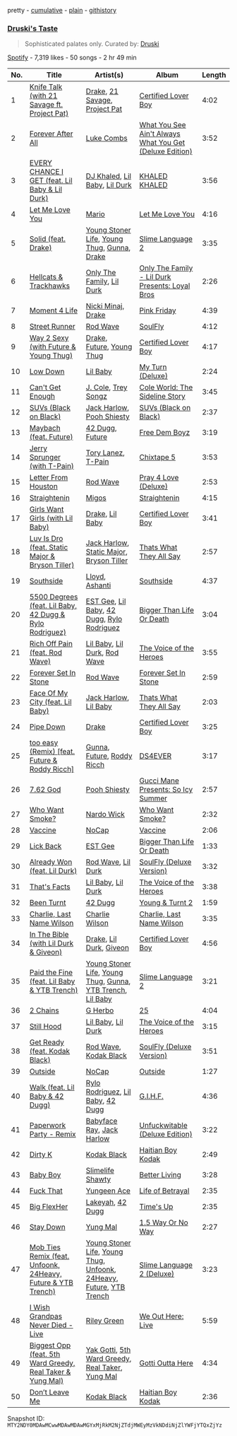 pretty - [cumulative](/playlists/cumulative/37i9dQZF1DX32D1cAHhVuW.md) - [plain](/playlists/plain/37i9dQZF1DX32D1cAHhVuW) - [githistory](https://github.githistory.xyz/mackorone/spotify-playlist-archive/blob/main/playlists/plain/37i9dQZF1DX32D1cAHhVuW)

### [Druski's Taste](https://open.spotify.com/playlist/37i9dQZF1DX32D1cAHhVuW)

> Sophisticated palates only\. Curated by: <a href="https://www.instagram.com/druski/?hl=en">Druski</a>

[Spotify](https://open.spotify.com/user/spotify) - 7,319 likes - 50 songs - 2 hr 49 min

| No. | Title | Artist(s) | Album | Length |
|---|---|---|---|---|
| 1 | [Knife Talk \(with 21 Savage ft\. Project Pat\)](https://open.spotify.com/track/2BcMwX1MPV6ZHP4tUT9uq6) | [Drake](https://open.spotify.com/artist/3TVXtAsR1Inumwj472S9r4), [21 Savage](https://open.spotify.com/artist/1URnnhqYAYcrqrcwql10ft), [Project Pat](https://open.spotify.com/artist/08Ld63UgKrJ0nZnCkzHtzc) | [Certified Lover Boy](https://open.spotify.com/album/3SpBlxme9WbeQdI9kx7KAV) | 4:02 |
| 2 | [Forever After All](https://open.spotify.com/track/6IBcOGPsniK3Pso1wHIhew) | [Luke Combs](https://open.spotify.com/artist/718COspgdWOnwOFpJHRZHS) | [What You See Ain't Always What You Get \(Deluxe Edition\)](https://open.spotify.com/album/25TJxI6ZH6XjT8geRQAFz5) | 3:52 |
| 3 | [EVERY CHANCE I GET \(feat\. Lil Baby & Lil Durk\)](https://open.spotify.com/track/1EJIcDYXwSqipW5dFe4uJz) | [DJ Khaled](https://open.spotify.com/artist/0QHgL1lAIqAw0HtD7YldmP), [Lil Baby](https://open.spotify.com/artist/5f7VJjfbwm532GiveGC0ZK), [Lil Durk](https://open.spotify.com/artist/3hcs9uc56yIGFCSy9leWe7) | [KHALED KHALED](https://open.spotify.com/album/5kE2OAuUYGBqqzscqgBXXf) | 3:56 |
| 4 | [Let Me Love You](https://open.spotify.com/track/3ibKnFDaa3GhpPGlOUj7ff) | [Mario](https://open.spotify.com/artist/20s0P9QLxGqKuCsGwFsp7w) | [Let Me Love You](https://open.spotify.com/album/7EXstuWka51pNFzEAidEol) | 4:16 |
| 5 | [Solid \(feat\. Drake\)](https://open.spotify.com/track/6rTInqW3YECMkQsBEHw4sd) | [Young Stoner Life](https://open.spotify.com/artist/1xr2G8Hlx4QWmT9HaUbmoO), [Young Thug](https://open.spotify.com/artist/50co4Is1HCEo8bhOyUWKpn), [Gunna](https://open.spotify.com/artist/2hlmm7s2ICUX0LVIhVFlZQ), [Drake](https://open.spotify.com/artist/3TVXtAsR1Inumwj472S9r4) | [Slime Language 2](https://open.spotify.com/album/3ihwKkIMJWmmp1huNH0iWC) | 3:35 |
| 6 | [Hellcats & Trackhawks](https://open.spotify.com/track/53tv6ZbyeAwfAUwFaxYbfO) | [Only The Family](https://open.spotify.com/artist/3IaKn0ExWTMPqa0mscUYw3), [Lil Durk](https://open.spotify.com/artist/3hcs9uc56yIGFCSy9leWe7) | [Only The Family \- Lil Durk Presents: Loyal Bros](https://open.spotify.com/album/7HCh4HQHDNZkXphOzb6ugT) | 2:26 |
| 7 | [Moment 4 Life](https://open.spotify.com/track/1ia019RqDK2o4QiANR1Dyn) | [Nicki Minaj](https://open.spotify.com/artist/0hCNtLu0JehylgoiP8L4Gh), [Drake](https://open.spotify.com/artist/3TVXtAsR1Inumwj472S9r4) | [Pink Friday](https://open.spotify.com/album/3LJhoYn4nnHmvPRO3ppbsl) | 4:39 |
| 8 | [Street Runner](https://open.spotify.com/track/5iMRhOHzze2CujxHiJ6cRL) | [Rod Wave](https://open.spotify.com/artist/45TgXXqMDdF8BkjA83OM7z) | [SoulFly](https://open.spotify.com/album/7q5xGp0tEnJ8s1ZumqiRSk) | 4:12 |
| 9 | [Way 2 Sexy \(with Future & Young Thug\)](https://open.spotify.com/track/0k1WUmIRnG3xU6fvvDVfRG) | [Drake](https://open.spotify.com/artist/3TVXtAsR1Inumwj472S9r4), [Future](https://open.spotify.com/artist/1RyvyyTE3xzB2ZywiAwp0i), [Young Thug](https://open.spotify.com/artist/50co4Is1HCEo8bhOyUWKpn) | [Certified Lover Boy](https://open.spotify.com/album/3SpBlxme9WbeQdI9kx7KAV) | 4:17 |
| 10 | [Low Down](https://open.spotify.com/track/5m0yZ33oOy0yYBtdTXuxQe) | [Lil Baby](https://open.spotify.com/artist/5f7VJjfbwm532GiveGC0ZK) | [My Turn \(Deluxe\)](https://open.spotify.com/album/6uhEg4ASZYLIilZFCBFy1r) | 2:24 |
| 11 | [Can't Get Enough](https://open.spotify.com/track/3mTpegrOwRn0oJjv4TSbEE) | [J\. Cole](https://open.spotify.com/artist/6l3HvQ5sa6mXTsMTB19rO5), [Trey Songz](https://open.spotify.com/artist/2iojnBLj0qIMiKPvVhLnsH) | [Cole World: The Sideline Story](https://open.spotify.com/album/0fhmJYVhW0e4i33pCLPA5i) | 3:45 |
| 12 | [SUVs \(Black on Black\)](https://open.spotify.com/track/1MIGkQxcdAt2lDx6ySpsc5) | [Jack Harlow](https://open.spotify.com/artist/2LIk90788K0zvyj2JJVwkJ), [Pooh Shiesty](https://open.spotify.com/artist/5F1aAS1duwlzExnPs3l2Xe) | [SUVs \(Black on Black\)](https://open.spotify.com/album/4K3SQSfKMXLcVnyUSFELZw) | 2:37 |
| 13 | [Maybach \(feat\. Future\)](https://open.spotify.com/track/2Qt8qG9SWPdtRiaWcPNJRm) | [42 Dugg](https://open.spotify.com/artist/45gHcnDnMC15sgx3VL7ROG), [Future](https://open.spotify.com/artist/1RyvyyTE3xzB2ZywiAwp0i) | [Free Dem Boyz](https://open.spotify.com/album/4zJiUubJvgUJNq0BVD9Mvs) | 3:19 |
| 14 | [Jerry Sprunger \(with T\-Pain\)](https://open.spotify.com/track/6JsHgIkMYHcbNtKfsal2Mg) | [Tory Lanez](https://open.spotify.com/artist/2jku7tDXc6XoB6MO2hFuqg), [T\-Pain](https://open.spotify.com/artist/3aQeKQSyrW4qWr35idm0cy) | [Chixtape 5](https://open.spotify.com/album/6vVhekA9LRg0MWIQaxI37f) | 3:53 |
| 15 | [Letter From Houston](https://open.spotify.com/track/64NX4R1rgHb1LMLDAnNNPp) | [Rod Wave](https://open.spotify.com/artist/45TgXXqMDdF8BkjA83OM7z) | [Pray 4 Love \(Deluxe\)](https://open.spotify.com/album/0pGGvcUT08FrwV0RJIIVA9) | 2:53 |
| 16 | [Straightenin](https://open.spotify.com/track/3X2r2CnHOJeV5YekPTgBnK) | [Migos](https://open.spotify.com/artist/6oMuImdp5ZcFhWP0ESe6mG) | [Straightenin](https://open.spotify.com/album/7MFj8Fxl8OrEAOyOBSMz51) | 4:15 |
| 17 | [Girls Want Girls \(with Lil Baby\)](https://open.spotify.com/track/37Nqx7iavZpotJSDXZWbJ3) | [Drake](https://open.spotify.com/artist/3TVXtAsR1Inumwj472S9r4), [Lil Baby](https://open.spotify.com/artist/5f7VJjfbwm532GiveGC0ZK) | [Certified Lover Boy](https://open.spotify.com/album/3SpBlxme9WbeQdI9kx7KAV) | 3:41 |
| 18 | [Luv Is Dro \(feat\. Static Major & Bryson Tiller\)](https://open.spotify.com/track/0LcsvJQSFIQo3RjNhPcYqT) | [Jack Harlow](https://open.spotify.com/artist/2LIk90788K0zvyj2JJVwkJ), [Static Major](https://open.spotify.com/artist/3pbi8H08p95NUZ7m6ybxUV), [Bryson Tiller](https://open.spotify.com/artist/2EMAnMvWE2eb56ToJVfCWs) | [Thats What They All Say](https://open.spotify.com/album/5g2INX6dnMIJG0xKygXwF3) | 2:57 |
| 19 | [Southside](https://open.spotify.com/track/7lurcq2Yw96B1K0KOJAHxg) | [Lloyd](https://open.spotify.com/artist/1Xfmvd48oOhEWkscWyEbh9), [Ashanti](https://open.spotify.com/artist/5rkVyNGXEgeUqKkB5ccK83) | [Southside](https://open.spotify.com/album/317R21F7calEn6gpLnHEkb) | 4:37 |
| 20 | [5500 Degrees \(feat\. Lil Baby, 42 Dugg & Rylo Rodriguez\)](https://open.spotify.com/track/6uTID2glulLOXYhcwMETS1) | [EST Gee](https://open.spotify.com/artist/4FlG0V0jhLO4qGpayFOphj), [Lil Baby](https://open.spotify.com/artist/5f7VJjfbwm532GiveGC0ZK), [42 Dugg](https://open.spotify.com/artist/45gHcnDnMC15sgx3VL7ROG), [Rylo Rodriguez](https://open.spotify.com/artist/0gg11prPP6OqtUvBcKnPpq) | [Bigger Than Life Or Death](https://open.spotify.com/album/1RsqFdvHFKN9VGpBmJtUku) | 3:04 |
| 21 | [Rich Off Pain \(feat\. Rod Wave\)](https://open.spotify.com/track/6MSyik7EzWsHQjTOPLFBrr) | [Lil Baby](https://open.spotify.com/artist/5f7VJjfbwm532GiveGC0ZK), [Lil Durk](https://open.spotify.com/artist/3hcs9uc56yIGFCSy9leWe7), [Rod Wave](https://open.spotify.com/artist/45TgXXqMDdF8BkjA83OM7z) | [The Voice of the Heroes](https://open.spotify.com/album/6CvBb1XqN0igtQrWrbXD80) | 3:55 |
| 22 | [Forever Set In Stone](https://open.spotify.com/track/2eG49TEm56KszFmCLOM5PK) | [Rod Wave](https://open.spotify.com/artist/45TgXXqMDdF8BkjA83OM7z) | [Forever Set In Stone](https://open.spotify.com/album/6Jvc8E7j0031lxlEh0kq8A) | 2:59 |
| 23 | [Face Of My City \(feat\. Lil Baby\)](https://open.spotify.com/track/6MDdceLYec4AxohmorE4vH) | [Jack Harlow](https://open.spotify.com/artist/2LIk90788K0zvyj2JJVwkJ), [Lil Baby](https://open.spotify.com/artist/5f7VJjfbwm532GiveGC0ZK) | [Thats What They All Say](https://open.spotify.com/album/5g2INX6dnMIJG0xKygXwF3) | 2:03 |
| 24 | [Pipe Down](https://open.spotify.com/track/11pEKMLmavDu8fxOB5QjbQ) | [Drake](https://open.spotify.com/artist/3TVXtAsR1Inumwj472S9r4) | [Certified Lover Boy](https://open.spotify.com/album/3SpBlxme9WbeQdI9kx7KAV) | 3:25 |
| 25 | [too easy \(Remix\) \[feat\. Future & Roddy Ricch\]](https://open.spotify.com/track/3A3S5pdCJdePtJ0oKeCrCP) | [Gunna](https://open.spotify.com/artist/2hlmm7s2ICUX0LVIhVFlZQ), [Future](https://open.spotify.com/artist/1RyvyyTE3xzB2ZywiAwp0i), [Roddy Ricch](https://open.spotify.com/artist/757aE44tKEUQEqRuT6GnEB) | [DS4EVER](https://open.spotify.com/album/02uWB8Kekadkl3yGBoOOcx) | 3:17 |
| 26 | [7.62 God](https://open.spotify.com/track/7w77k7yCaDOMe25fYxnzit) | [Pooh Shiesty](https://open.spotify.com/artist/5F1aAS1duwlzExnPs3l2Xe) | [Gucci Mane Presents: So Icy Summer](https://open.spotify.com/album/7hEgFnAICf8FqaERqmehOT) | 2:57 |
| 27 | [Who Want Smoke?](https://open.spotify.com/track/5PJbsnPWGcZWsNHdRpW3Wq) | [Nardo Wick](https://open.spotify.com/artist/0Njy6yR9LykNKYg9yE23QN) | [Who Want Smoke?](https://open.spotify.com/album/6e4K6xYheopkx9xug6jjgc) | 2:32 |
| 28 | [Vaccine](https://open.spotify.com/track/1t7H77FNwoit8U4NiXij66) | [NoCap](https://open.spotify.com/artist/4PNHuWkk4ee6R8WEhFVPf5) | [Vaccine](https://open.spotify.com/album/3NhMZdOVKu2RWctws9Zk4n) | 2:06 |
| 29 | [Lick Back](https://open.spotify.com/track/6P5ulGKtC4x6RnFbzfpq8O) | [EST Gee](https://open.spotify.com/artist/4FlG0V0jhLO4qGpayFOphj) | [Bigger Than Life Or Death](https://open.spotify.com/album/1RsqFdvHFKN9VGpBmJtUku) | 1:33 |
| 30 | [Already Won \(feat\. Lil Durk\)](https://open.spotify.com/track/2wOnrN7fkzV4NsLqym2C6O) | [Rod Wave](https://open.spotify.com/artist/45TgXXqMDdF8BkjA83OM7z), [Lil Durk](https://open.spotify.com/artist/3hcs9uc56yIGFCSy9leWe7) | [SoulFly \(Deluxe Version\)](https://open.spotify.com/album/15BnishwaiZhh0ZY3fnxMN) | 3:32 |
| 31 | [That's Facts](https://open.spotify.com/track/6dug6dIV40JMz2myhafHrm) | [Lil Baby](https://open.spotify.com/artist/5f7VJjfbwm532GiveGC0ZK), [Lil Durk](https://open.spotify.com/artist/3hcs9uc56yIGFCSy9leWe7) | [The Voice of the Heroes](https://open.spotify.com/album/6CvBb1XqN0igtQrWrbXD80) | 3:38 |
| 32 | [Been Turnt](https://open.spotify.com/track/3Bnm2f2khLuWgBT9htSG9h) | [42 Dugg](https://open.spotify.com/artist/45gHcnDnMC15sgx3VL7ROG) | [Young & Turnt 2](https://open.spotify.com/album/3K7w8ofzG4VpAnL3co76qq) | 1:59 |
| 33 | [Charlie, Last Name Wilson](https://open.spotify.com/track/6UZqMYYQQThvV55IQPvscO) | [Charlie Wilson](https://open.spotify.com/artist/6CxZzQFUTM6AzgluGwtq5w) | [Charlie, Last Name Wilson](https://open.spotify.com/album/28HcjLBR5KSz5QrnRz7kSP) | 3:35 |
| 34 | [In The Bible \(with Lil Durk & Giveon\)](https://open.spotify.com/track/61S79KIVA4I9FXbnsylEHT) | [Drake](https://open.spotify.com/artist/3TVXtAsR1Inumwj472S9r4), [Lil Durk](https://open.spotify.com/artist/3hcs9uc56yIGFCSy9leWe7), [Giveon](https://open.spotify.com/artist/4fxd5Ee7UefO4CUXgwJ7IP) | [Certified Lover Boy](https://open.spotify.com/album/3SpBlxme9WbeQdI9kx7KAV) | 4:56 |
| 35 | [Paid the Fine \(feat\. Lil Baby & YTB Trench\)](https://open.spotify.com/track/0GqaZ1L5KAXMNngAZbGvLf) | [Young Stoner Life](https://open.spotify.com/artist/1xr2G8Hlx4QWmT9HaUbmoO), [Young Thug](https://open.spotify.com/artist/50co4Is1HCEo8bhOyUWKpn), [Gunna](https://open.spotify.com/artist/2hlmm7s2ICUX0LVIhVFlZQ), [YTB Trench](https://open.spotify.com/artist/5PHYg0IcnpyZJ1y9euAx4i), [Lil Baby](https://open.spotify.com/artist/5f7VJjfbwm532GiveGC0ZK) | [Slime Language 2](https://open.spotify.com/album/3ihwKkIMJWmmp1huNH0iWC) | 3:21 |
| 36 | [2 Chains](https://open.spotify.com/track/6zpoUJVDLVTDGOqGM356Iq) | [G Herbo](https://open.spotify.com/artist/5QdEbQJ3ylBnc3gsIASAT5) | [25](https://open.spotify.com/album/7AvdSuKYkwzJA8upKuW6zz) | 4:04 |
| 37 | [Still Hood](https://open.spotify.com/track/1huoY7hw3hGVGfuPPe9y8P) | [Lil Baby](https://open.spotify.com/artist/5f7VJjfbwm532GiveGC0ZK), [Lil Durk](https://open.spotify.com/artist/3hcs9uc56yIGFCSy9leWe7) | [The Voice of the Heroes](https://open.spotify.com/album/6CvBb1XqN0igtQrWrbXD80) | 3:15 |
| 38 | [Get Ready \(feat\. Kodak Black\)](https://open.spotify.com/track/04EHa1ZzBl8OPvcnddph4p) | [Rod Wave](https://open.spotify.com/artist/45TgXXqMDdF8BkjA83OM7z), [Kodak Black](https://open.spotify.com/artist/46SHBwWsqBkxI7EeeBEQG7) | [SoulFly \(Deluxe Version\)](https://open.spotify.com/album/15BnishwaiZhh0ZY3fnxMN) | 3:51 |
| 39 | [Outside](https://open.spotify.com/track/5PtmUKEIJPOw0Few8yUXVe) | [NoCap](https://open.spotify.com/artist/4PNHuWkk4ee6R8WEhFVPf5) | [Outside](https://open.spotify.com/album/3z9LLbRZaaUAPdlyQvm2xQ) | 1:27 |
| 40 | [Walk \(feat\. Lil Baby & 42 Dugg\)](https://open.spotify.com/track/1qDLTUxg7xyylgtyNleurw) | [Rylo Rodriguez](https://open.spotify.com/artist/0gg11prPP6OqtUvBcKnPpq), [Lil Baby](https://open.spotify.com/artist/5f7VJjfbwm532GiveGC0ZK), [42 Dugg](https://open.spotify.com/artist/45gHcnDnMC15sgx3VL7ROG) | [G.I.H.F.](https://open.spotify.com/album/5Oj9ZSzPQOfyTUJDKytirZ) | 4:36 |
| 41 | [Paperwork Party \- Remix](https://open.spotify.com/track/5WOGp3E41juuRbaw4LlQZT) | [Babyface Ray](https://open.spotify.com/artist/3zZ88AwlTwfCJkowsFCvLA), [Jack Harlow](https://open.spotify.com/artist/2LIk90788K0zvyj2JJVwkJ) | [Unfuckwitable \(Deluxe Edition\)](https://open.spotify.com/album/4TZreMdjJL5LjJmK61oxG6) | 3:22 |
| 42 | [Dirty K](https://open.spotify.com/track/0xAY7oG6h1YBv0Tvc8eUnu) | [Kodak Black](https://open.spotify.com/artist/46SHBwWsqBkxI7EeeBEQG7) | [Haitian Boy Kodak](https://open.spotify.com/album/4DGNmFH2q7WEtFI88geAmu) | 2:49 |
| 43 | [Baby Boy](https://open.spotify.com/track/0qeNJtldeoVelVsOUahnbw) | [Slimelife Shawty](https://open.spotify.com/artist/09XX4vGibhdivyKlxP8MRf) | [Better Living](https://open.spotify.com/album/58FGVPSHqBFWgAhKMIhrxH) | 3:28 |
| 44 | [Fuck That](https://open.spotify.com/track/0GQmI1UcEaU9TLoAices80) | [Yungeen Ace](https://open.spotify.com/artist/7hj7ffJe6UkF1gsMpuweSI) | [Life of Betrayal](https://open.spotify.com/album/2X3LXTlexW5rShj3ygFBLf) | 2:35 |
| 45 | [Big FlexHer](https://open.spotify.com/track/6Yw5G6x9tiuwzhgTiQtafh) | [Lakeyah](https://open.spotify.com/artist/77gMBvQ2frbQAPyCeoYGm7), [42 Dugg](https://open.spotify.com/artist/45gHcnDnMC15sgx3VL7ROG) | [Time's Up](https://open.spotify.com/album/3N4tO5aWP6z6LH44hPPApi) | 2:35 |
| 46 | [Stay Down](https://open.spotify.com/track/0p3ExMS9gxtT1GMMmrkuak) | [Yung Mal](https://open.spotify.com/artist/6m0MLa2Q5RwIF8R7nwQkQ2) | [1.5 Way Or No Way](https://open.spotify.com/album/0Jt91wbEFYK34hZ29n2YKg) | 2:27 |
| 47 | [Mob Ties Remix \(feat\. Unfoonk, 24Heavy, Future & YTB Trench\)](https://open.spotify.com/track/2PfqoDotCBeNygVVdTU3rN) | [Young Stoner Life](https://open.spotify.com/artist/1xr2G8Hlx4QWmT9HaUbmoO), [Young Thug](https://open.spotify.com/artist/50co4Is1HCEo8bhOyUWKpn), [Unfoonk](https://open.spotify.com/artist/2f6hqWBFjqS1EUHMS1JOFB), [24Heavy](https://open.spotify.com/artist/23mJPosA4Qmp8kc6IlWalb), [Future](https://open.spotify.com/artist/1RyvyyTE3xzB2ZywiAwp0i), [YTB Trench](https://open.spotify.com/artist/5PHYg0IcnpyZJ1y9euAx4i) | [Slime Language 2 \(Deluxe\)](https://open.spotify.com/album/3XADnbi4uhYXb7RuSJ7bre) | 3:23 |
| 48 | [I Wish Grandpas Never Died \- Live](https://open.spotify.com/track/7KYUPObhhhayMQleMepg3u) | [Riley Green](https://open.spotify.com/artist/2QMsj4XJ7ne2hojxt6v5eb) | [We Out Here: Live](https://open.spotify.com/album/5cxqlKuwtwuJOxFmAL2SSB) | 5:59 |
| 49 | [Biggest Opp \(feat\. 5th Ward Greedy, Real Taker & Yung Mal\)](https://open.spotify.com/track/6slucYWVAkGbdMXxrmwMED) | [Yak Gotti](https://open.spotify.com/artist/0dvFTsuG02c4cRbcSQ8zE6), [5th Ward Greedy](https://open.spotify.com/artist/6vv9MooabxcG6oEZAzrgnF), [Real Taker](https://open.spotify.com/artist/5pVXtBRmHkw3lQRONcNQdA), [Yung Mal](https://open.spotify.com/artist/51UYpk7RRrgbC51ydS0KNg) | [Gotti Outta Here](https://open.spotify.com/album/28UAekns23I51HBjwmAaAN) | 4:34 |
| 50 | [Don’t Leave Me](https://open.spotify.com/track/2PaP6wC4cqEgYLKBDeJWdN) | [Kodak Black](https://open.spotify.com/artist/46SHBwWsqBkxI7EeeBEQG7) | [Haitian Boy Kodak](https://open.spotify.com/album/4DGNmFH2q7WEtFI88geAmu) | 2:36 |

Snapshot ID: `MTY2NDY0MDAwMCwwMDAwMDAwMGYxMjRkM2NjZTdjMWEyMzVkNDdiNjZlYWFjYTQxZjYz`
